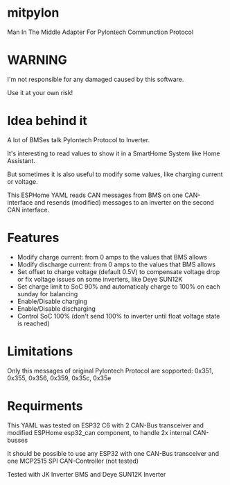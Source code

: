 # mitpylon
Man In The Middle Adapter For Pylontech Communction Protocol

# WARNING
I'm not responsible for any damaged caused by this software.

Use it at your own risk!

# Idea behind it
A lot of BMSes talk Pylontech Protocol to Inverter.

It's interesting to read values to show it in a SmartHome System like Home Assistant.

But sometimes it is also useful to modify some values, like charging current or voltage.

This ESPHome YAML reads CAN messages from BMS on one CAN-interface and resends (modified) messages to an inverter on the second CAN interface.

# Features
- Modify charge current: from 0 amps to the values that BMS allows
- Modify discharge current: from 0 amps to the values that BMS allows
- Set offset to charge voltage (default 0.5V) to compensate voltage drop or fix voltage issues on some inverters, like Deye SUN12K
- Set charge limit to SoC 90% and automaticaly charge to 100% on each sunday for balancing
- Enable/Disable charging
- Enable/Disable discharging
- Control SoC 100% (don't send 100% to inverter until float voltage state is reached)

# Limitations
Only this messages of original Pylontech Protocol are sopported:
0x351, 0x355, 0x356, 0x359, 0x35c, 0x35e

# Requirments
This YAML was tested on ESP32 C6 with 2 CAN-Bus transceiver and modified ESPHome esp32_can component, to handle 2x internal CAN-busses

It should be possible to use any ESP32 with one CAN-Bus transceiver and one MCP2515 SPI CAN-Controller (not tested)

Tested with JK Inverter BMS and Deye SUN12K Inverter
